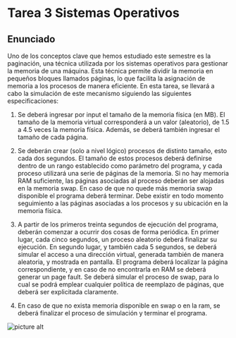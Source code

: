 # Tarea 3 Sistemas Operativos #

## Enunciado ##

Uno de los conceptos clave que hemos estudiado este semestre es la paginación, una técnica utilizada por los sistemas operativos para gestionar la memoria de una máquina. Esta técnica permite dividir la memoria en pequeños bloques llamados páginas, lo que facilita la asignación de memoria a los procesos de manera eficiente. En esta tarea, se llevará a cabo la simulación de este mecanismo siguiendo las siguientes especificaciones:

1. Se deberá ingresar por input el tamaño de la memoria física (en MB). El tamaño de la memoria virtual corresponderá a un valor (aleatorio), de 1.5 a 4.5 veces la memoria física. Además, se deberá también ingresar el tamaño de cada página.

2. Se deberán crear (solo a nivel lógico) procesos de distinto tamaño, esto cada dos segundos. El tamaño de estos procesos deberá definirse dentro de un rango establecido como parámetro del programa, y cada proceso utilizará una serie de páginas de la memoria. Si no hay memoria RAM suficiente, las páginas asociadas al proceso deberán ser alojadas en la memoria swap. En caso de que no quede más memoria swap disponible el programa deberá terminar. Debe existir en todo momento seguimiento a las páginas asociadas a los procesos y su ubicación en la memoria física.

3. A partir de los primeros treinta segundos de ejecución del programa, deberán comenzar a ocurrir dos cosas de forma periódica. En primer lugar, cada cinco segundos, un proceso aleatorio deberá finalizar su ejecución. En segundo lugar, y también cada 5 segundos, se deberá simular el acceso a una dirección virtual, generada también de manera aleatoria, y mostrada en pantalla. El programa deberá localizar la página correspondiente, y en caso de no encontrarla en RAM se deberá generar un page fault. Se deberá simular el proceso de swap, para lo cual se podrá emplear cualquier política de reemplazo de páginas, que deberá ser explicitada claramente.

4. En caso de que no exista memoria disponible en swap o en la ram, se deberá finalizar el proceso de simulación y terminar el programa.



![picture alt](https://external-content.duckduckgo.com/iu/?u=https%3A%2F%2Fandroidphoria.com%2Fwp-content%2Fuploads%2FOrigen-del-meme-Chill-de-cojones-Tipo-tranquilo.webp&f=1&nofb=1&ipt=cf767a336012c3517e556f3355d3a5925ebf944bbab738a3e6772801372e80cd&ipo=images)

